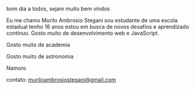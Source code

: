 bom dia a todos, sejam muito bem vindos 

Eu me chamo Murilo Ambrosio Stegani sou estudante de uma escola estadual tenho 16 anos estou em busca de novos desafios e aprendizado contínuo.
Gosto muito de desenvolvimento web e JavaScript.

Gosto muito de academia

Gosto muito de astronomia

Namoro

contato: muriloambrosiostegani@gmail.com
